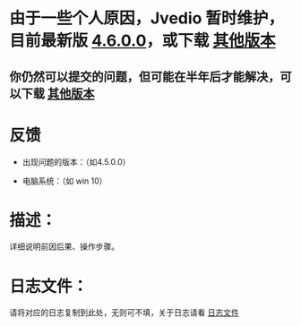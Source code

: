 
# 由于一些个人原因，Jvedio 暂时维护，目前最新版 [4.6.0.0]( https://github.com/hitchao/Jvedio/releases/tag/Jvedio4.6.0.0)，或下载 [其他版本](https://github.com/hitchao/Jvedio/releases)

## 你仍然可以提交的问题，但可能在半年后才能解决，可以下载 [其他版本](https://github.com/hitchao/Jvedio/releases)


# 反馈


- 出现问题的版本：（如4.5.0.0）

- 电脑系统：（如 win 10）

# 描述：

详细说明前因后果、操作步骤。

# 日志文件：
请将对应的日志复制到此处，无则可不填，关于日志请看 [日志文件](https://github.com/hitchao/Jvedio/wiki/Introduction_3)
